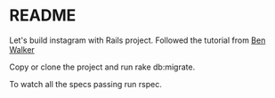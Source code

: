 # README

Let's build instagram with Rails project.
Followed the tutorial from [Ben Walker](https://www.devwalks.com "Ben Walker")

Copy or clone the project and run rake db:migrate.

To watch all the specs passing run rspec.
